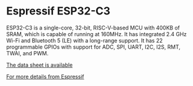 Espressif ESP32-C3
==================

ESP32-C3 is a single-core, 32-bit, RISC-V-based MCU with 400KB of SRAM,
which is capable of running at 160MHz. It has integrated 2.4 GHz Wi-Fi and
Bluetooth 5 (LE) with a long-range support. It has 22 programmable GPIOs with
support for ADC, SPI, UART, I2C, I2S, RMT, TWAI, and PWM.

[The data sheet is available](https://www.espressif.com/sites/default/files/documentation/esp32-c3_datasheet_en.pdf)

[For more details from Espressif](https://www.espressif.com/en/news/ESP32_C3)
